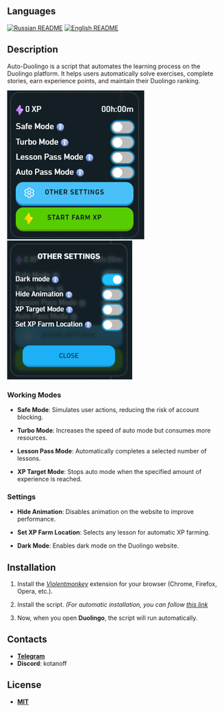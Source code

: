 ## Languages
[![Russian README](https://raw.githubusercontent.com/hjnilsson/country-flags/master/png100px/ru.png)](../README.md) [![English README](https://raw.githubusercontent.com/hjnilsson/country-flags/master/png100px/us.png)](readme_en.md) 

## Description
Auto-Duolingo is a script that automates the learning process on the Duolingo platform. It helps users automatically solve exercises, complete stories, earn experience points, and maintain their Duolingo ranking.

![script_en.png](/assets/script_en.png) ![script_en_2.png](/assets/script_en_2.png)

### Working Modes
- **Safe Mode**: Simulates user actions, reducing the risk of account blocking.
  
- **Turbo Mode**: Increases the speed of auto mode but consumes more resources.
  
- **Lesson Pass Mode**: Automatically completes a selected number of lessons.
  
- **XP Target Mode**: Stops auto mode when the specified amount of experience is reached.
  
### Settings
- **Hide Animation**: Disables animation on the website to improve performance.
  
- **Set XP Farm Location**: Selects any lesson for automatic XP farming.
  
- **Dark Mode**: Enables dark mode on the Duolingo website.
  
## Installation
1. Install the _[Violentmonkey](https://violentmonkey.github.io/get-it/)_ extension for your browser (Chrome, Firefox, Opera, etc.).

2. Install the script. _(For automatic installation, you can follow [this link](https://raw.githubusercontent.com/mudachyo/Auto-Duolingo/main/Auto-Duolingo.user.js)_

3. Now, when you open **Duolingo**, the script will run automatically.
   
## Contacts
- **[Telegram](https://t.me/mudachyo)**
- **Discord**: kotanoff
  
## License
- **[MIT](https://raw.githubusercontent.com/mudachyo/Auto-Duolingo/main/LICENSE/)**
